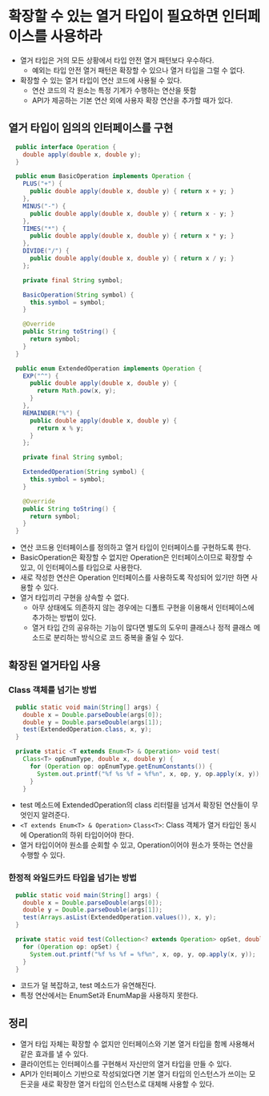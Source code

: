 # 확장할 수 있는 열거 타입이 필요하면 인터페이스를 사용하라
- 열거 타입은 거의 모든 상황에서 타입 안전 열거 패턴보다 우수하다.
  - 예외는 타입 안전 열거 패턴은 확장할 수 있으나 열거 타입을 그럴 수 없다.
- 확장할 수 있는 열거 타입이 연산 코드에 사용될 수 있다.
  - 연산 코드의 각 원소는 특정 기계가 수행하는 연산을 뜻함
  - API가 제공하는 기본 연산 외에 사용자 확장 연산을 추가할 때가 있다.

## 열거 타입이 임의의 인터페이스를 구현
```java
  public interface Operation {
    double apply(double x, double y);
  }

  public enum BasicOperation implements Operation {
    PLUS("+") {
      public double apply(double x, double y) { return x + y; }
    },
    MINUS("-") {
      public double apply(double x, double y) { return x - y; }
    },
    TIMES("*") {
      public double apply(double x, double y) { return x * y; }
    },
    DIVIDE("/") {
      public double apply(double x, double y) { return x / y; }
    };

    private final String symbol;

    BasicOperation(String symbol) {
      this.symbol = symbol;
    }

    @Override
    public String toString() {
      return symbol;
    }
  }

  public enum ExtendedOperation implements Operation {
    EXP("^") {
      public double apply(double x, double y) {
        return Math.pow(x, y);
      }
    },
    REMAINDER("%") {
      public double apply(double x, double y) {
        return x % y;
      }
    };

    private final String symbol;

    ExtendedOperation(String symbol) {
      this.symbol = symbol;
    }

    @Override
    public String toString() {
      return symbol;
    }
  }
```
- 연산 코드용 인터페이스를 정의하고 열거 타입이 인터페이스를 구현하도록 한다.
- BasicOperation은 확장할 수 없지만 Operation은 인터페이스이므로 확장할 수 있고, 이 인터페이스를 타입으로 사용한다.
- 새로 작성한 연산은 Operation 인터페이스를 사용하도록 작성되어 있기만 하면 사용할 수 있다.
- 열거 타입끼리 구현을 상속할 수 없다.
  - 아무 상태에도 의존하지 않는 경우에는 디폴트 구현을 이용해서 인터페이스에 추가하는 방법이 있다.
  - 열거 타입 간의 공유하는 기능이 많다면 별도의 도우미 클래스나 정적 클래스 메소드로 분리하는 방식으로 코드 중복을 줄일 수 있다.

## 확장된 열거타입 사용
### Class 객체를 넘기는 방법
```java
  public static void main(String[] args) {
    double x = Double.parseDouble(args[0]);
    double y = Double.parseDouble(args[1]);
    test(ExtendedOperation.class, x, y);
  }

  private static <T extends Enum<T> & Operation> void test(
    Class<T> opEnumType, double x, double y) {
      for (Operation op: opEnumType.getEnumConstants()) {
        System.out.printf("%f %s %f = %f%n", x, op, y, op.apply(x, y));
      }
    }
```
- test 메소드에 ExtendedOperation의 class 리터럴을 넘겨서 확장된 연산들이 무엇인지 알려준다.
- `<T extends Enum<T> & Operation>` `Class<T>`: Class 객체가 열거 타입인 동시에 Operation의 하위 타입이어야 한다.
- 열거 타입이어야 원소를 순회할 수 있고, Operation이어야 원소가 뜻하는 연산을 수행할 수 있다.

### 한정적 와일드카드 타입을 넘기는 방법
```java
  public static void main(String[] args) {
    double x = Double.parseDouble(args[0]);
    double y = Double.parseDouble(args[1]);
    test(Arrays.asList(ExtendedOperation.values()), x, y);
  }

  private static void test(Collection<? extends Operation> opSet, double x, double y) {
    for (Operation op: opSet) {
      System.out.printf("%f %s %f = %f%n", x, op, y, op.apply(x, y));
    }
  }
```
- 코드가 덜 복잡하고, test 메소드가 유연해진다.
- 특정 연산에서는 EnumSet과 EnumMap을 사용하지 못한다.

## 정리
- 열거 타입 자체는 확장할 수 없지만 인터페이스와 기본 열거 타입을 함께 사용해서 같은 효과를 낼 수 있다.
- 클라이언트는 인터페이스를 구현해서 자신만의 열거 타입을 만들 수 있다.
- API가 인터페이스 기반으로 작성되었다면 기본 열거 타입의 인스턴스가 쓰이는 모든곳을 새로 확장한 열거 타입의 인스턴스로 대체해 사용할 수 있다.
